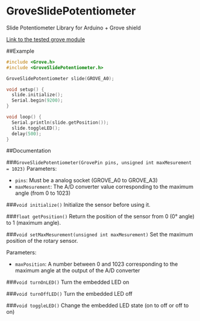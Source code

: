 # GroveSlidePotentiometer
Slide Potentiometer Library for Arduino + Grove shield

[Link to the tested grove module](http://wiki.seeed.cc/Grove-Slide_Potentiometer/)

##Example
```c++
#include <Grove.h>
#include <GroveSlidePotentiometer.h>

GroveSlidePotentiometer slide(GROVE_A0);

void setup() {
  slide.initialize();
  Serial.begin(9200);
}

void loop() {
  Serial.println(slide.getPosition());
  slide.toggleLED();
  delay(500);
}
```

##Documentation

###`GroveSlidePotentiometer(GrovePin pins, unsigned int maxMesurement = 1023)`
Parameters:
- `pins`: Must be a analog socket (GROVE_A0 to GROVE_A3)
- `maxMesurement`: The A/D converter value corresponding to the maximum angle (from 0 to 1023)

###`void initialize()`
Initialize the sensor before using it.

###`float getPosition()`
Return the position of the sensor from 0 (0° angle) to 1 (maximum angle).

###`void setMaxMesurement(unsigned int maxMesurement)`
Set the maximum position of the rotary sensor.

Parameters:
- `maxPosition`: A number between 0 and 1023 corresponding to the maximum angle at the output of the A/D converter

###`void turnOnLED()`
Turn the embedded LED on

###`void turnOffLED()`
Turn the embedded LED off

###`void toggleLED()`
Change the embedded LED state (on to off or off to on)

